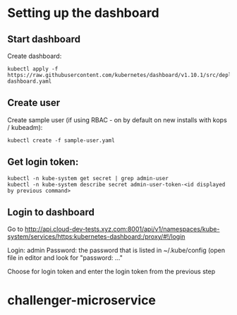 # Setting up the dashboard

## Start dashboard

Create dashboard:
```
kubectl apply -f https://raw.githubusercontent.com/kubernetes/dashboard/v1.10.1/src/deploy/recommended/kubernetes-dashboard.yaml
```

## Create user

Create sample user (if using RBAC - on by default on new installs with kops / kubeadm):
```
kubectl create -f sample-user.yaml

```

## Get login token:
```
kubectl -n kube-system get secret | grep admin-user
kubectl -n kube-system describe secret admin-user-token-<id displayed by previous command>
```

## Login to dashboard
Go to http://api.cloud-dev-tests.xyz.com:8001/api/v1/namespaces/kube-system/services/https:kubernetes-dashboard:/proxy/#!/login

Login: admin
Password: the password that is listed in ~/.kube/config (open file in editor and look for "password: ..."

Choose for login token and enter the login token from the previous step
# challenger-microservice
